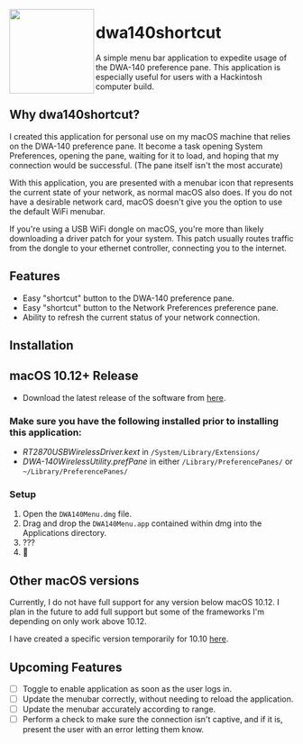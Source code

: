 <img align="left" src="https://user-images.githubusercontent.com/37427166/50706897-c9156380-1024-11e9-9619-85d66212410e.png" width="150" height="150"></img>

# dwa140shortcut

A simple menu bar application to expedite usage of the DWA-140 preference pane. This application is especially useful for users with a Hackintosh computer build.

## Why dwa140shortcut?

I created this application for personal use on my macOS machine that relies on the DWA-140 preference pane. It become a task opening System Preferences, opening the pane, waiting for it to load, and hoping that my connection would be successful. (The pane itself isn't the most accurate)

With this application, you are presented with a menubar icon that represents the current state of your network, as normal macOS also does. If you do not have a desirable network card, macOS doesn't give you the option to use the default WiFi menubar.

If you're using a USB WiFi dongle on macOS, you're more than likely downloading a driver patch for your system. This patch usually routes traffic from the dongle to your ethernet controller, connecting you to the internet. 

## Features

* Easy "shortcut" button to the DWA-140 preference pane.
* Easy "shortcut" button to the Network Preferences preference pane.
* Ability to refresh the current status of your network connection.


## Installation 

## macOS 10.12+ Release

* Download the latest release of the software from [here](https://github.com/FivePixels/dwa140shortcut/releases).

### **Make sure you have the following installed prior to installing this application:**

* _RT2870USBWirelessDriver.kext_ in `/System/Library/Extensions/`
* _DWA-140WirelessUtility.prefPane_ in either `/Library/PreferencePanes/` or `~/Library/PreferencePanes/`


### Setup 

1. Open the `DWA140Menu.dmg` file.
2. Drag and drop the `DWA140Menu.app` contained within dmg into the Applications directory.
3. ???
4. :tada:

## Other macOS versions

Currently, I do not have full support for any version below macOS 10.12. I plan in the future to add full support but some of the frameworks I'm depending on only work above 10.12.

I have created a specific version temporarily for 10.10 [here](https://github.com/FivePixels/dwa140shortcut/issues/1#issuecomment-449897887).

## Upcoming Features
- [ ] Toggle to enable application as soon as the user logs in.
- [ ] Update the menubar correctly, without needing to reload the application.
- [ ] Update the menubar accurately according to range.
- [ ] Perform a check to make sure the connection isn't captive, and if it is, present the user with an error letting them know.
